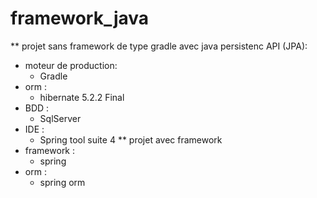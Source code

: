 # framework_java
** projet sans framework de type gradle avec java persistenc API (JPA):
* moteur de production:
   * Gradle
* orm : 
  * hibernate 5.2.2 Final
* BDD :
  * SqlServer 
* IDE :
  * Spring tool suite 4
** projet avec framework
* framework : 
   * spring
* orm :
	* spring orm

